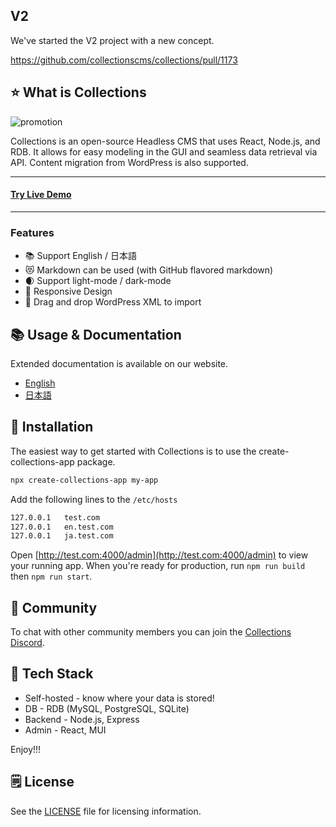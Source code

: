 ## V2

We've started the V2 project with a new concept.

https://github.com/collectionscms/collections/pull/1173

## ⭐ What is Collections

![promotion](https://github.com/collectionscms/collections/assets/59549200/1ebe8a23-13fd-40fe-900e-885fe39fd5f5)

Collections is an open-source Headless CMS that uses React, Node.js, and RDB. It allows for easy modeling in the GUI and seamless data retrieval via API. Content migration from WordPress is also supported.

<hr/>
<h4>
<a target="_blank" href="https://demo.collections.dev/admin/" rel="dofollow"><strong>Try Live Demo</strong></a>
</h4>
<hr/>

### Features

- 📚 Support English / 日本語
- 😻 Markdown can be used (with GitHub flavored markdown)
- 🌒 Support light-mode / dark-mode
- 📱 Responsive Design
- 🔀 Drag and drop WordPress XML to import

## 📚 Usage & Documentation

Extended documentation is available on our website.

- [English](https://collections.dev)
- [日本語](https://collections.dev/ja)

## 🚀 Installation

The easiest way to get started with Collections is to use the create-collections-app package.

```sh
npx create-collections-app my-app
```

Add the following lines to the `/etc/hosts`

```sh
127.0.0.1   test.com
127.0.0.1   en.test.com
127.0.0.1   ja.test.com
```

Open [http://test.com:4000/admin](http://test.com:4000/admin) to view your running app.
When you're ready for production, run `npm run build` then `npm run start`.

## 💬 Community

To chat with other community members you can join the [Collections Discord](https://discord.gg/a6FYDkV3Vk).

## 💚 Tech Stack

- Self-hosted - know where your data is stored!
- DB - RDB (MySQL, PostgreSQL, SQLite)
- Backend - Node.js, Express
- Admin - React, MUI

Enjoy!!!

## 🗒️ License

See the [LICENSE](https://github.com/collectionscms/collections/blob/main/LICENSE) file for licensing information.
